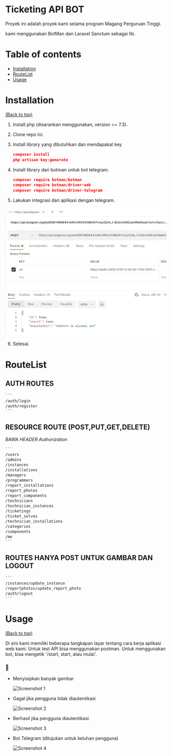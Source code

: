 # Ticketing API BOT

Proyek ini adalah proyek kami selama program Magang Perguruan Tinggi.

kami menggunakan BotMan dan Laravel Sanctum sebagai lib.

# Table of contents

- [Installation](#installation)
- [RouteList](#routelist)
- [Usage](#usage)

# Installation

[(Back to top)](#table-of-contents)

1. Install php (disarankan menggunakan, version >= 7.3).
2. Clone repo ini.
3. Install library yang dibutuhkan dan mendapakat key

    ```json
    composer install
    php artisan key:generate
    ```

4. Install library dari botman untuk bot telegram.

    ```json
    composer require botman/botman
    composer require botman/driver-web
    composer require botman/driver-telegram
    ```

5. Lakukan integrasi dari aplikasi dengan telegram.
  
  <img src="/image_read/setwebhook.jpeg" title="Screenshot 5"/>

6. Selesai.

# RouteList

## AUTH ROUTES

    ``` 
    /auth/login
    /auth/register
    ```

## RESOURCE ROUTE (POST,PUT,GET,DELETE)
  
  *BAWA HEADER Authorization*
    
    ```
    /users
    /admins
    /instances
    /installations
    /managers
    /programmers
    /report_installations
    /report_photos
    /report_components
    /technicians
    /technician_instances
    /ticketings
    /ticket_solves
    /technician_installations
    /categories
    /components
    /me
    ```

## ROUTES HANYA POST UNTUK GAMBAR DAN LOGOUT

    ```
    /instances/update_instance
    /reportphotos/update_report_photo
    /auth/logout
    ```

# Usage

[(Back to top)](#table-of-contents)

Di sini kami memiliki beberapa tangkapan layar tentang cara kerja aplikasi web kami.
Untuk test API bisa menggunakan postman.
Untuk menggunakan bot, bisa mengetik '/start, start, atau mulai'.

### 📸

- Menyisipkan banyak gambar

  <img src="/image_read/insertmultiple.png" title="Screenshot 1"/>

- Gagal jika pengguna tidak diautentikasi

  <img src="/image_read/failedunauthenticated.png" title="Screenshot 2"/>

- Berhasil jika pengguna diautentikasi

  <img src="/image_read/reportphotosuccess.png" title="Screenshot 3"/>

- Bot Telegram (ditujukan untuk keluhan pengguna)

  <img src="/image_read/chatbot.png" title="Screenshot 4"/>
